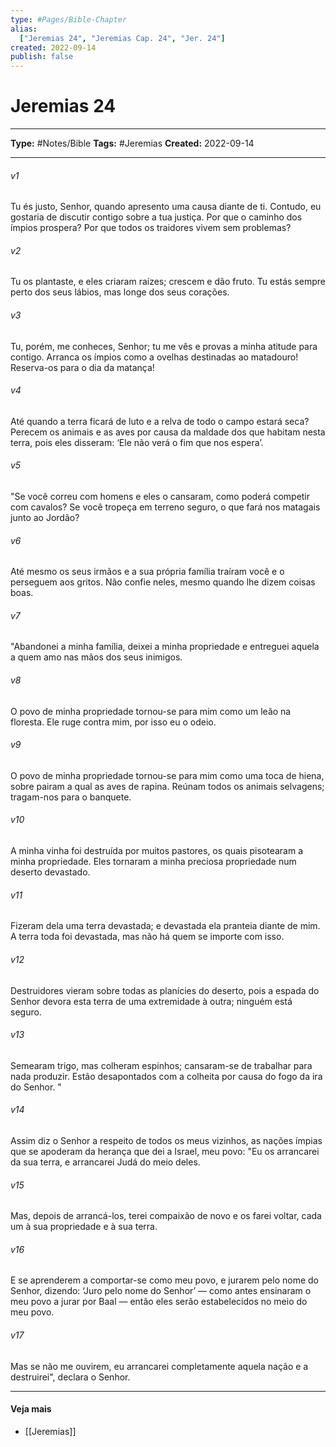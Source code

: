```yaml
---
type: #Pages/Bible-Chapter
alias:
  ["Jeremias 24", "Jeremias Cap. 24", "Jer. 24"]
created: 2022-09-14
publish: false
---
```


# Jeremias 24

---

**Type:** #Notes/Bible
**Tags:** #Jeremias
**Created:** 2022-09-14

---

###### v1
Tu és justo, Senhor, quando apresento uma causa diante de ti. Contudo, eu gostaria de discutir contigo sobre a tua justiça. Por que o caminho dos ímpios prospera? Por que todos os traidores vivem sem problemas?
###### v2
Tu os plantaste, e eles criaram raízes; crescem e dão fruto. Tu estás sempre perto dos seus lábios, mas longe dos seus corações.
###### v3
Tu, porém, me conheces, Senhor; tu me vês e provas a minha atitude para contigo. Arranca os ímpios como a ovelhas destinadas ao matadouro! Reserva-os para o dia da matança!
###### v4
Até quando a terra ficará de luto e a relva de todo o campo estará seca? Perecem os animais e as aves por causa da maldade dos que habitam nesta terra, pois eles disseram: ‘Ele não verá o fim que nos espera’.
###### v5
"Se você correu com homens e eles o cansaram, como poderá competir com cavalos? Se você tropeça em terreno seguro, o que fará nos matagais junto ao Jordão?
###### v6
Até mesmo os seus irmãos e a sua própria família traíram você e o perseguem aos gritos. Não confie neles, mesmo quando lhe dizem coisas boas.
###### v7
"Abandonei a minha família, deixei a minha propriedade e entreguei aquela a quem amo nas mãos dos seus inimigos.
###### v8
O povo de minha propriedade tornou-se para mim como um leão na floresta. Ele ruge contra mim, por isso eu o odeio.
###### v9
O povo de minha propriedade tornou-se para mim como uma toca de hiena, sobre pairam a qual as aves de rapina. Reúnam todos os animais selvagens; tragam-nos para o banquete.
###### v10
A minha vinha foi destruída por muitos pastores, os quais pisotearam a minha propriedade. Eles tornaram a minha preciosa propriedade num deserto devastado.
###### v11
Fizeram dela uma terra devastada; e devastada ela pranteia diante de mim. A terra toda foi devastada, mas não há quem se importe com isso.
###### v12
Destruidores vieram sobre todas as planícies do deserto, pois a espada do Senhor devora esta terra de uma extremidade à outra; ninguém está seguro.
###### v13
Semearam trigo, mas colheram espinhos; cansaram-se de trabalhar para nada produzir. Estão desapontados com a colheita por causa do fogo da ira do Senhor. "
###### v14
Assim diz o Senhor a respeito de todos os meus vizinhos, as nações ímpias que se apoderam da herança que dei a Israel, meu povo: "Eu os arrancarei da sua terra, e arrancarei Judá do meio deles.
###### v15
Mas, depois de arrancá-los, terei compaixão de novo e os farei voltar, cada um à sua propriedade e à sua terra.
###### v16
E se aprenderem a comportar-se como meu povo, e jurarem pelo nome do Senhor, dizendo: ‘Juro pelo nome do Senhor’ — como antes ensinaram o meu povo a jurar por Baal — então eles serão estabelecidos no meio do meu povo.
###### v17
Mas se não me ouvirem, eu arrancarei completamente aquela nação e a destruirei", declara o Senhor.


---

#### Veja mais

- [[Jeremias]]
